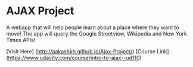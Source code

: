 AJAX Project
=======================
A webapp that will help people learn about a place where they want to move! 
The app will query the Google Streetview, Wikipedia and New York Times APIs!

[Visit Here] (http://aakashkh.github.io/Ajax-Project/)
[Course Link] (https://www.udacity.com/course/intro-to-ajax--ud110)
